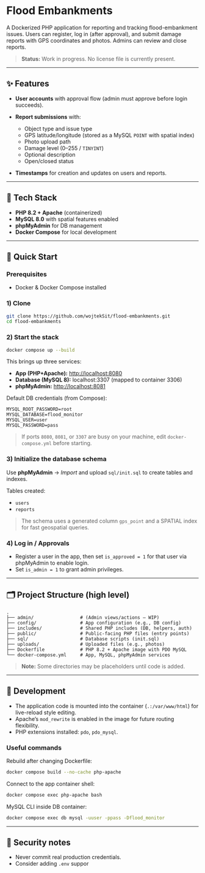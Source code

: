 # Flood Embankments

A Dockerized PHP application for reporting and tracking flood-embankment issues. Users can register, log in (after approval), and submit damage reports with GPS coordinates and photos. Admins can review and close reports.

> **Status:** Work in progress. No license file is currently present.

---

## ✨ Features

* **User accounts** with approval flow (admin must approve before login succeeds).
* **Report submissions** with:

  * Object type and issue type
  * GPS latitude/longitude (stored as a MySQL `POINT` with spatial index)
  * Photo upload path
  * Damage level (0–255 / `TINYINT`)
  * Optional description
  * Open/closed status
* **Timestamps** for creation and updates on users and reports.

---

## 🧱 Tech Stack

* **PHP 8.2 + Apache** (containerized)
* **MySQL 8.0** with spatial features enabled
* **phpMyAdmin** for DB management
* **Docker Compose** for local development

---

## 🏁 Quick Start

### Prerequisites

* Docker & Docker Compose installed

### 1) Clone

```bash
git clone https://github.com/wojtekSit/flood-embankments.git
cd flood-embankments
```

### 2) Start the stack

```bash
docker compose up --build
```

This brings up three services:

* **App (PHP+Apache):** [http://localhost:8080](http://localhost:8080)
* **Database (MySQL 8):** localhost:3307 (mapped to container 3306)
* **phpMyAdmin:** [http://localhost:8081](http://localhost:8081)

Default DB credentials (from Compose):

```
MYSQL_ROOT_PASSWORD=root
MYSQL_DATABASE=flood_monitor
MYSQL_USER=user
MYSQL_PASSWORD=pass
```

> If ports `8080`, `8081`, or `3307` are busy on your machine, edit `docker-compose.yml` before starting.

### 3) Initialize the database schema

Use **phpMyAdmin** → *Import* and upload `sql/init.sql` to create tables and indexes.

Tables created:

* `users`
* `reports`

> The schema uses a generated column `gps_point` and a SPATIAL index for fast geospatial queries.

### 4) Log in / Approvals

* Register a user in the app, then set `is_approved = 1` for that user via phpMyAdmin to enable login.
* Set `is_admin = 1` to grant admin privileges.

---

## 🗂️ Project Structure (high level)

```
.
├── admin/                 # (Admin views/actions – WIP)
├── config/                # App configuration (e.g., DB config)
├── includes/              # Shared PHP includes (DB, helpers, auth)
├── public/                # Public-facing PHP files (entry points)
├── sql/                   # Database scripts (init.sql)
├── uploads/               # Uploaded files (e.g., photos)
├── Dockerfile             # PHP 8.2 + Apache image with PDO MySQL
└── docker-compose.yml     # App, MySQL, phpMyAdmin services
```

> **Note:** Some directories may be placeholders until code is added.

---

## 🔧 Development

* The application code is mounted into the container (`.:/var/www/html`) for live-reload style editing.
* Apache’s `mod_rewrite` is enabled in the image for future routing flexibility.
* PHP extensions installed: `pdo`, `pdo_mysql`.

### Useful commands

Rebuild after changing Dockerfile:

```bash
docker compose build --no-cache php-apache
```

Connect to the app container shell:

```bash
docker compose exec php-apache bash
```

MySQL CLI inside DB container:

```bash
docker compose exec db mysql -uuser -ppass -Dflood_monitor
```

---

## 🔐 Security notes

* Never commit real production credentials.
* Consider adding `.env` suppor
